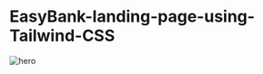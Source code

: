 # EasyBank-landing-page-using-Tailwind-CSS
![hero](https://github.com/SahaSatarupa/EasyBank-landing-page-using-Tailwind-CSS/assets/156215427/7f723a06-4844-47cd-87fe-55be105e1285)
